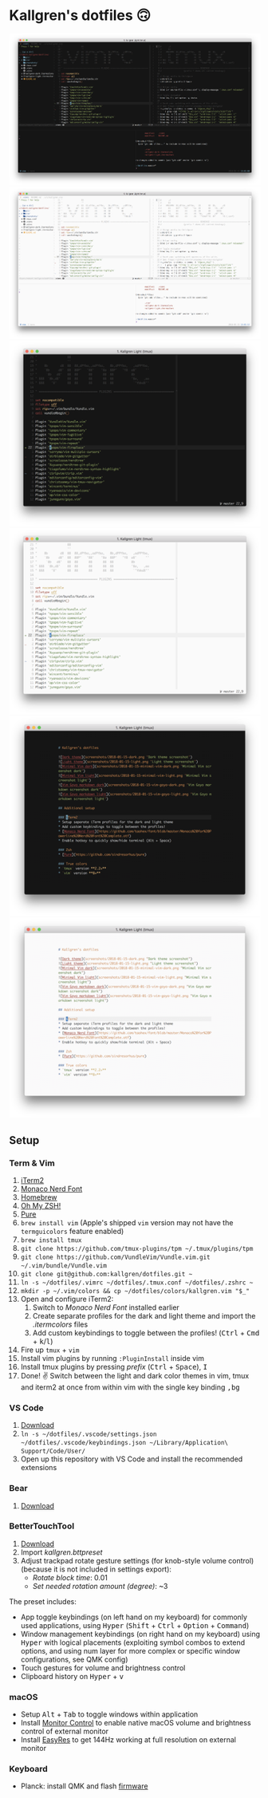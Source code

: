 # Kallgren's dotfiles 🙃

![Dark theme](screenshots/2018-01-15-dark.png "Dark theme screenshot")
![Light theme](screenshots/2018-01-15-light.png "Light theme screenshot")
![Minimal Vim dark](screenshots/2018-01-15-minimal-vim-dark.png "Minimal Vim screenshot dark")
![Minimal Vim light](screenshots/2018-01-15-minimal-vim-light.png "Minimal Vim screenshot light")
![Vim Goyo markdown dark](screenshots/2018-01-15-vim-goyo-dark.png "Vim Goyo markdown screenshot dark")
![Vim Goyo markdown light](screenshots/2018-01-15-vim-goyo-light.png "Vim Goyo markdown screenshot light")

## Setup

### Term & Vim

1. [iTerm2](https://www.iterm2.com/)
2. [Monaco Nerd Font](https://github.com/taohex/font/blob/master/Monaco%20for%20Powerline%20Nerd%20Font%20Complete.otf)
3. [Homebrew](https://brew.sh/)
4. [Oh My ZSH!](https://ohmyz.sh/)
5. [Pure](https://github.com/sindresorhus/pure)
6. `brew install vim` (Apple's shipped `vim` version may not have the `termguicolors` feature enabled)
7. `brew install tmux`
8. `git clone https://github.com/tmux-plugins/tpm ~/.tmux/plugins/tpm`
9. `git clone https://github.com/VundleVim/Vundle.vim.git ~/.vim/bundle/Vundle.vim`
10. `git clone git@github.com:kallgren/dotfiles.git ~`
11. `ln -s ~/dotfiles/.vimrc ~/dotfiles/.tmux.conf ~/dotfiles/.zshrc ~`
12. `mkdir -p ~/.vim/colors && cp ~/dotfiles/colors/kallgren.vim "$_"`
13. Open and configure iTerm2:
    1. Switch to _Monaco Nerd Font_ installed earlier
    2. Create separate profiles for the dark and light theme and import the _.itermcolors_ files
    3. Add custom keybindings to toggle between the profiles! (<kbd>Ctrl</kbd> + <kbd>Cmd</kbd> + <kbd>k</kbd>/<kbd>l</kbd>)
14. Fire up `tmux` + `vim`
15. Install vim plugins by running `:PluginInstall` inside vim
16. Install tmux plugins by pressing _prefix_ (<kbd>Ctrl</kbd> + <kbd>Space</kbd>), <kbd>I</kbd>
17. Done! ✌️ Switch between the light and dark color themes in vim, tmux and iterm2 at once from within vim with the single key binding <kbd>,</kbd><kbd>b</kbd><kbd>g</kbd>

### VS Code

1. [Download](https://code.visualstudio.com/)
2. `ln -s ~/dotfiles/.vscode/settings.json ~/dotfiles/.vscode/keybindings.json ~/Library/Application\ Support/Code/User/`
3. Open up this repository with VS Code and install the recommended extensions

### Bear

1. [Download](https://bear.app/)

### BetterTouchTool

1. [Download](https://folivora.ai/)
2. Import _kallgren.bttpreset_
3. Adjust trackpad rotate gesture settings (for knob-style volume control) (because it is not included in settings export): 
    - _Rotate block time_: 0.01
    - _Set needed rotation amount (degree)_: ~3

The preset includes:
- App toggle keybindings (on left hand on my keyboard) for commonly used applications, using <kbd>Hyper</kbd> (<kbd>Shift</kbd> + <kbd>Ctrl</kbd> + <kbd>Option</kbd> + <kbd>Command</kbd>)
- Window management keybindings (on right hand on my keyboard) using <kbd>Hyper</kbd> with logical placements (exploiting symbol combos to extend options, and using num layer for more complex or specific window configurations, see QMK config)
- Touch gestures for volume and brightness control
- Clipboard history on <kbd>Hyper</kbd> + <kbd>v</kbd>

### macOS

- Setup <kbd>Alt</kbd> + <kbd>Tab</kbd> to toggle windows within application
- Install [Monitor Control](https://github.com/MonitorControl/MonitorControl) to enable native macOS volume and brightness control of external monitor
- Install [EasyRes](http://easyresapp.com/) to get 144Hz working at full resolution on external monitor

### Keyboard

- Planck: install QMK and flash [firmware](https://github.com/kallgren/qmk_firmware/tree/master/keyboards/planck/keymaps/kallgren)